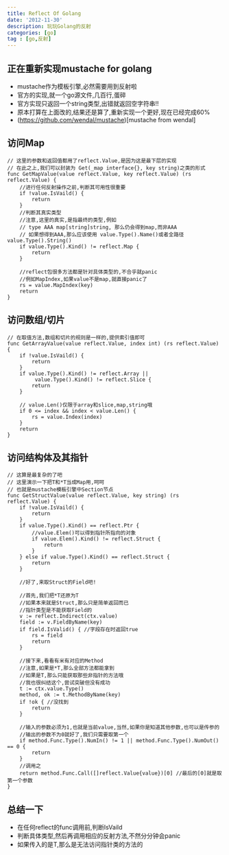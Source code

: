 ```yaml
---
title: Reflect Of Golang
date: '2012-11-30'
description: 玩玩Golang的反射
categories: [go]
tag : [go,反射]
---
```


正在重新实现mustache for golang
-----------------------------

* mustache作为模板引擎,必然需要用到反射啦
* 官方的实现,就一个go源文件,几百行,蛋碎
* 官方实现只返回一个string类型,出错就返回空字符串!!
* 原本打算在上面改的,结果还是算了,重新实现一个更好,现在已经完成60%
* (https://github.com/wendal/mustache)[mustache from wendal]

访问Map
------

	// 这里的参数和返回值都用了reflect.Value,是因为这是最下层的实现
	// 在此之上,我们可以封装为 Get(_map interface{}, key string)之类的形式
	func GetMapValue(value reflect.Value, key reflect.Value) (rs reflect.Value) {
		//进行任何反射操作之前,判断其可用性很重要
		if !value.IsVaild() {
			return
		}
		//判断其真实类型
		//注意,这里的真实,是指最终的类型,例如
		// type AAA map[string]string, 那么仍会得到map,而非AAA
		// 如果想得到AAA,那么应该使用 value.Type().Name()或者全路径value.Type().String()
		if value.Type().Kind() != reflect.Map {
			return 
		}
		
		//reflect包很多方法都是针对具体类型的,不合乎就panic
		//例如MapIndex,如果value不是map,就直接panic了
		rs = value.MapIndex(key)
		return
	}

访问数组/切片
-----------

	// 在取值方法,数组和切片的规则是一样的,提供索引值即可
	func GetArrayValue(value reflect.Value, index int) (rs reflect.Value) {
		if !value.IsVaild() {
			return
		}
		if value.Type().Kind() != reflect.Array ||
			 value.Type().Kind() != reflect.Slice {
			return 
		}
		
		// value.Len()仅限于array和slice,map,string哦
		if 0 <= index && index < value.Len() {
			rs = value.Index(index)
		}
		return
	}
	
访问结构体及其指针
--------------

	// 这算是最复杂的了吧
	// 这里演示一下把T和*T当成Map用,呵呵
	// 也就是mustache模板引擎中Section节点
	func GetStructValue(value reflect.Value, key string) (rs reflect.Value) {
		if !value.IsVaild() {
			return
		}
		if value.Type().Kind() == reflect.Ptr {
			//value.Elem()可以得到指针所指向的对象
			if value.Elem().Kind() != reflect.Struct {
				return
			}
		} else if value.Type().Kind() == reflect.Struct {
			return
		}
		
		//好了,来取Struct的Field吧!
		
		//首先,我们把*T还原为T
		//如果本来就是Struct,那么只是简单返回而已
		//指针类型是不能获取Field的
		v := reflect.Indirect(ctx.value)
		field := v.FieldByName(key)
		if field.IsValid() { //字段存在时返回true
			rs = field
			return
		}
		
		//接下来,看看有米有对应的Method
		//注意,如果是*T,那么全部方法都能拿到
		//如果是T,那么只能获取那些非指针的方法哦
		//我也很纠结这个,尝试突破但没有成功
		t := ctx.value.Type()
		method, ok := t.MethodByName(key)
		if !ok { //没找到
			return
		}
		
		//输入的参数必须为1,也就是当前value,当然,如果你是知道其他参数,也可以是传参的
		//输出的参数不为0就好了,我们只需要取第一个
		if method.Func.Type().NumIn() != 1 || method.Func.Type().NumOut() == 0 {
			return	
		}
		//调用之
		return method.Func.Call([]reflect.Value{value})[0] //最后的[0]就是取第一个参数
	}
	
总结一下
-------

* 在任何reflect的func调用前,判断IsVaild
* 判断具体类型,然后再调用相应的反射方法,不然分分钟会panic
* 如果传入的是T,那么是无法访问指针类的方法的
